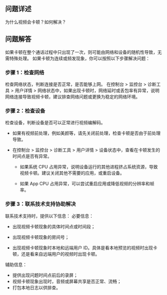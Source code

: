 ## 问题详述

为什么视频会卡顿？如何解决？

## 问题解答

如果卡顿在整个通话过程中只出现了一次，则可能由网络和设备的随机性导致，无需特殊处理。
如果卡顿为连续或频发现象，你可以按照以下步骤解决问题：

### 步骤 1：检查网络

检查网络状态，判断连接是否正常，是否能够上网。
在控制台 > 监控台 > 诊断工具 > 用户详情 > 网络状态中，如果出现卡顿时，网络延时或丢包率有异常，说明网络连接导致视频卡顿，建议排查网络问题或更换为稳定的网络环境。

### 步骤 2：检查设备

检查设备，判断设备是否可以正常进行视频编解码。

- 如果有视频前处理，例如美颜等，请先关闭前处理，检查卡顿是否由于前处理导致。

- 在控制台 > 监控台 > 诊断工具 > 用户详情 > 设备状态中，查看在卡顿发生的时间点是否有异常。
	- 如果系统 CPU 占用异常，说明设备运行的其他进程挤占系统资源，导致视频卡顿。建议关闭其他不需要的应用，或重启设备。

	- 如果 App CPU 占用异常，可以尝试重启应用或降低视频的分辨率和帧率。

### 步骤 3：联系技术支持协助解决

联系技术支持时，提供以下信息：
必要信息：

- 出现视频卡顿现象的具体时间点或时间段；

- 出现视频卡顿现象的房间号；
- 出现视频卡顿现象时本地和远端用户 ID。具体是看本地预览的视频时出现卡顿，还是看来自远端用户的视频时出现卡顿。

辅助信息：

- 提供出现问题时间点前后的录屏；
- 视频卡顿现象出现时，音频或屏幕共享是否正常、流畅；
- 打包本地日志以供排查。